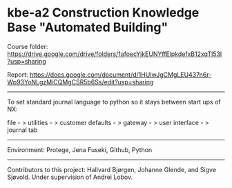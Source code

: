 # kbe-a2 Construction Knowledge Base "Automated Building"

Course folder: https://drive.google.com/drive/folders/1afoecYjkEUNYffElpkdefxB12xqTl53I?usp=sharing

Report: https://docs.google.com/document/d/1HUIwJgCMgLEU437n6r-Wp93YoNLgzMiCQMgCSR5b6Ss/edit?usp=sharing

---

To set standard journal language to python so it stays between start ups of NX:

file - > utilities - > customer defaults - > gateway - > user interface - > journal tab

---
Environment:
Protege, Jena Fuseki, Github, Python

--- 
Contributors to this project: Hallvard Bjørgen, Johanne Glende, and Sigve Sjøvold. Under supervision of Andrei Lobov.
